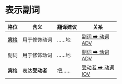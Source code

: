# 表示副词

|格位|含义|翻译建议|关系|
|-|-|-|-|
|[**宾**格](https://assets-hk.wikipali.org/pali-handbook/zh-Hans/declension/acc.html)|用于修饰动词|……地|[副词 ➡ 动词<br>ADV](https://assets-hk.wikipali.org/pali-handbook/zh-Hans/basic-relation/acc/acc-adv.html)|
|副词|用于修饰动词|……地|[副词 ➡ 动词<br>ADV](https://assets-hk.wikipali.org/pali-handbook/zh-Hans/basic-relation/acc/acc-adv.html)|
|[**宾**格](https://assets-hk.wikipali.org/pali-handbook/zh-Hans/declension/acc.html)|表达**受动者**|把……|[受动者 ➡ 动词<br>IOV](https://assets-hk.wikipali.org/pali-handbook/zh-Hans/basic-relation/acc/acc-iov.html)|
